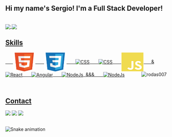 ## Hi my name's Sergio! I'm a Full Stack Developer! ##
</br>

 <div>
  <a href="https://github.com/rodas007">
    <img align="center" height="170" src="https://github-readme-stats.vercel.app/api/top-langs/?username=rodas007&layout=compact&langs_count=16&theme=dracula"/>
  <img align="center" src="https://github-readme-stats.vercel.app/api?username=rodas007&show_icons=true&theme=dracula&include_all_commits=true&count_private=true&hide=issues"/>
</div>
 
 ## Skills
 

 &nbsp;&nbsp;&nbsp;&nbsp;&nbsp;
 <img align="center" alt="HTML" height="60" width="70" src="https://raw.githubusercontent.com/devicons/devicon/master/icons/html5/html5-original.svg">
 &nbsp;&nbsp;&nbsp;&nbsp;&nbsp;
  <img align="center" alt="CSS" height="60" width="70" src="https://raw.githubusercontent.com/devicons/devicon/master/icons/css3/css3-original.svg">
  &nbsp;&nbsp;&nbsp;&nbsp;&nbsp;
  <img align="center" alt="CSS" height="60" width="70" src="https://cdn.jsdelivr.net/gh/devicons/devicon/icons/sass/sass-original.svg">
 &nbsp;&nbsp;&nbsp;&nbsp;&nbsp;
  <img align="center" alt="CSS" height="70" width="80" src="https://cdn.jsdelivr.net/gh/devicons/devicon/icons/bootstrap/bootstrap-original.svg">
 &nbsp;&nbsp;&nbsp;&nbsp;&nbsp;
  <img align="center" alt="Js" height="60" width="70" src="https://raw.githubusercontent.com/devicons/devicon/master/icons/javascript/javascript-plain.svg">
 &nbsp;&nbsp;&nbsp;&nbsp;&nbsp;&
 <img align="center" alt="React" height="70" width="80" src="https://cdn.jsdelivr.net/gh/devicons/devicon/icons/react/react-original-wordmark.svg">
 &nbsp;&nbsp;&nbsp;&nbsp;&nbsp;
  <img align="center" alt="Angular" height="60" width="70" src="https://cdn.jsdelivr.net/gh/devicons/devicon/icons/angularjs/angularjs-original.svg" />
   &nbsp;&nbsp;&nbsp;&nbsp;&nbsp;
 <img align="center" alt="NodeJs" height="60" width="70" src="https://cdn.jsdelivr.net/gh/devicons/devicon/icons/nodejs/nodejs-original.svg">&nbsp;&nbsp;&&&   &nbsp;&nbsp;&nbsp;&nbsp;&nbsp;
 <img align="center" alt="NodeJs" height="70" width="80" src="https://cdn.jsdelivr.net/gh/devicons/devicon/icons/mongodb/mongodb-original-wordmark.svg">
  <img align="right" height="180em" alt="rodas007" src="https://media.giphy.com/media/l44Qqz6gO6JiVV3pu/giphy.gif">
</div>
 </br>
 
## Contact 
<div> 
 <a href="https://www.sergioproba.com" target="_blank"><img src="https://img.shields.io/badge/portfolio-0A0A0A?style=for-the-badge&logo=dev.to&logoColor=white" target="_blank"></a>
  <a href="https://www.linkedin.com/in/sergioproba" target="_blank"><img src="https://img.shields.io/badge/-LinkedIn-%230077B5?style=for-the-badge&logo=linkedin&logoColor=white" target="_blank"></a> 
  <a href = "mailto:sergioproba@gmail.com"><img src="https://img.shields.io/badge/-Gmail-%23EA4335?style=for-the-badge&logo=gmail&logoColor=white" target="_blank"></a>

</br>
</br>
  

  ![Snake animation](https://github.com/rodas007/rodas007/blob/output/github-contribution-grid-snake.svg)

</div>
